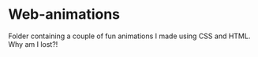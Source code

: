# Web-animations
Folder containing a couple of fun animations I made using CSS and HTML.
Why am I lost?!
